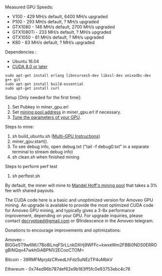 Measured GPU Speeds:
- V100 - 429 MH/s default, 6400 MH/s upgraded
- P100 - 293 MH/s default, ? MH/s upgraded
- GTX1080 - 146 MH/s default, 2700 MH/s upgraded 
- GTX1080Ti - 233 MH/s default, ? MH/s upgraded
- GTX1050 - 61 MH/s default, ? MH/s upgraded
- K80 - 83 MH/s default, ? MH/s upgraded

Dependencies :
- Ubuntu 16.04
- [CUDA 8.0 or later](https://askubuntu.com/a/799185)
```
sudo apt-get install erlang libncurses5-dev libssl-dev unixodbc-dev g++ git
sudo apt-get install build-essential
sudo apt-get install curl
```

Setup [Only needed for the first time]:
1. Set Pubkey in miner_gpu.erl
2. Set [mining pool address](https://github.com/decryptoed/amoveo-cuda-miner/blob/master/docs/pools.md) in miner_gpu.erl if necessary.
3. [Tune the parameters of your GPU](https://github.com/decryptoed/amoveo-cuda-miner/blob/master/docs/tuning.md).

Steps to mine:
1. sh build_ubuntu.sh ([Multi-GPU Instructions](https://github.com/decryptoed/amoveo-cuda-miner/blob/master/docs/Multi-GPU.md))
2. miner_gpu:start().
3. To see debug info, open debug.txt ("tail -f debug0.txt" in a separate terminal to stream debug info)
4. sh clean.sh when finished mining

Steps to perform perf test
1. sh perftest.sh

By default, the miner will mine to [Mandel Hoff's mining pool](http://amoveopool.com/) that takes a 3% fee with shared payouts.

The CUDA code here is a basic and unoptimized version for Amoveo GPU mining. An upgrade is available to provide the most optimized CUDA code for Amoveo GPU mining, and typically gives a 3-8x performance improvement, depending on your GPU. For upgrade inquiries, please contact decryptoed@gmail.com or @Iridescence in the Amoveo telegram.

Donations to encourage improvements and optimizations:

Amoveo - BIGGeST9w6M//7Bo8iLnqFSrLLnkDXHj9WFFc+kwxeWm2FBBi0NDS0ERROgBiNQqv47wkh0iABPN1/2ECooCTOM=

Bitcoin - 39RMFMprjdzCRvedLhFdz5uNEzTP4uMbkV

Ethereum - 0x74ed96b787def62e9b183ff5fc0e93753ebc4c76